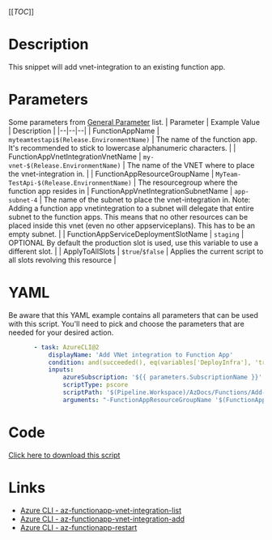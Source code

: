 [[_TOC_]]

# Description

This snippet will add vnet-integration to an existing function app.

# Parameters

Some parameters from [General Parameter](/Azure/Azure-CLI-Snippets) list.
| Parameter | Example Value | Description |
|--|--|--|
| FunctionAppName | `myteamtestapi$(Release.EnvironmentName)` | The name of the function app. It's recommended to stick to lowercase alphanumeric characters. |
| FunctionAppVnetIntegrationVnetName | `my-vnet-$(Release.EnvironmentName)` | The name of the VNET where to place the vnet-integration in. |
| FunctionAppResourceGroupName | `MyTeam-TestApi-$(Release.EnvironmentName)` | The resourcegroup where the function app resides in
| FunctionAppVnetIntegrationSubnetName | `app-subnet-4` | The name of the subnet to place the vnet-integration in. Note: Adding a function app vnetintegration to a subnet will delegate that entire subnet to the function apps. This means that no other resources can be placed inside this vnet (even no other appserviceplans). This has to be an empty subnet. |
| FunctionAppServiceDeploymentSlotName | `staging` | OPTIONAL By default the production slot is used, use this variable to use a different slot. |
| ApplyToAllSlots | `$true`/`$false` | Applies the current script to all slots revolving this resource |

# YAML

Be aware that this YAML example contains all parameters that can be used with this script. You'll need to pick and choose the parameters that are needed for your desired action.

```yaml
       - task: AzureCLI@2
           displayName: 'Add VNet integration to Function App'
           condition: and(succeeded(), eq(variables['DeployInfra'], 'true'))
           inputs:
               azureSubscription: '${{ parameters.SubscriptionName }}'
               scriptType: pscore
               scriptPath: '$(Pipeline.Workspace)/AzDocs/Functions/Add-VNet-integration-to-Function-App.ps1'
               arguments: "-FunctionAppResourceGroupName '$(FunctionAppResourceGroupName)' -FunctionAppName '$(FunctionAppName)' -FunctionAppVnetIntegrationVnetName '$(FunctionAppVnetIntegrationVnetName)' -FunctionAppVnetIntegrationSubnetName '$(FunctionAppVnetIntegrationSubnetName)' -FunctionAppServiceDeploymentSlotName '$(FunctionAppServiceDeploymentSlotName)' -ApplyToAllSlots $(ApplyToAllSlots)"
```

# Code

[Click here to download this script](../../../../src/Functions/Add-VNet-integration-to-Function-App.ps1)

# Links

- [Azure CLI - az-functionapp-vnet-integration-list](https://docs.microsoft.com/en-us/cli/azure/functionapp/vnet-integration?view=azure-cli-latest#az-functionapp-vnet-integration-list)
- [Azure CLI - az-functionapp-vnet-integration-add](https://docs.microsoft.com/en-us/cli/azure/functionapp/vnet-integration?view=azure-cli-latest#az-functionapp-vnet-integration-add)
- [Azure CLI - az-functionapp-restart](https://docs.microsoft.com/en-us/cli/azure/functionapp?view=azure-cli-latest#az-functionapp-restart)
